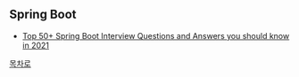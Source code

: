 ## Spring Boot
* [Top 50+ Spring Boot Interview Questions and Answers you should know in 2021]()

[목차로](https://github.com/smpark1020/tech-interview#%EB%AA%A9%EC%B0%A8)